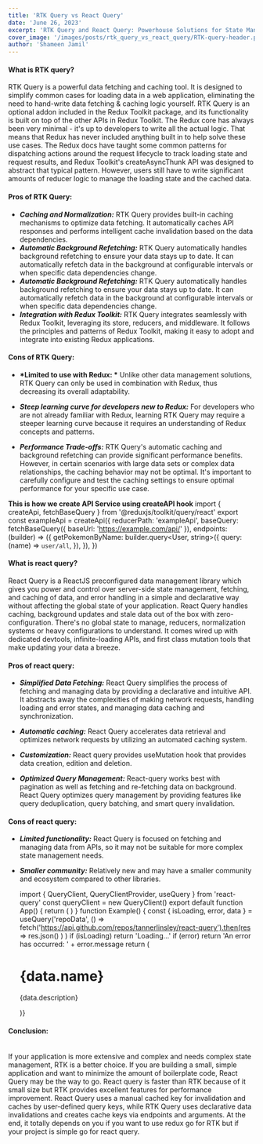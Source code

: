 ```yaml
---
title: 'RTK Query vs React Query'
date: 'June 26, 2023'
excerpt: 'RTK Query and React Query: Powerhouse Solutions for State Management in the React Ecosystem'
cover_image: '/images/posts/rtk_query_vs_react_query/RTK-query-header.png'
author: 'Shameen Jamil'
---
```


#### What is RTK query?
RTK Query is a powerful data fetching and caching tool. It is designed to simplify common cases for loading data in a web application, eliminating the need to hand-write data fetching & caching logic yourself. RTK Query is an optional addon included in the Redux Toolkit package, and its functionality is built on top of the other APIs in Redux Toolkit. The Redux core has always been very minimal - it's up to developers to write all the actual logic. That means that Redux has never included anything built in to help solve these use cases. The Redux docs have taught some common patterns for dispatching actions around the request lifecycle to track loading state and request results, and Redux Toolkit's createAsyncThunk API was designed to abstract that typical pattern. However, users still have to write significant amounts of reducer logic to manage the loading state and the cached data.


#### Pros of RTK Query:
- <b>*Caching and Normalization:*</b>  RTK Query provides built-in caching mechanisms to optimize data fetching. It automatically caches API responses and performs intelligent cache invalidation based on the data dependencies.
- <b>*Automatic Background Refetching:*</b> RTK Query automatically handles background refetching to ensure your data stays up to date. It can automatically refetch data in the background at configurable intervals or when specific data dependencies change.
- <b>*Automatic Background Refetching:*</b> RTK Query automatically handles background refetching to ensure your data stays up to date. It can automatically refetch data in the background at configurable intervals or when specific data dependencies change.
- <b>*Integration with Redux Toolkit:*</b> RTK Query integrates seamlessly with Redux Toolkit, leveraging its store, reducers, and middleware. It follows the principles and patterns of Redux Toolkit, making it easy to adopt and integrate into existing Redux applications.

#### Cons of RTK Query:
- <b>*Limited to use with Redux: *</b>  Unlike other data management solutions, RTK Query can only be used in combination with Redux, thus decreasing its overall adaptability.

- <b>*Steep learning curve for developers new to Redux:*</b>  For developers who are not already familiar with Redux, learning RTK Query may require a steeper learning curve because it requires an understanding of Redux concepts and patterns.

- <b>*Performance Trade-offs:*</b>  RTK Query's automatic caching and background refetching can provide significant performance benefits. However, in certain scenarios with large data sets or complex data relationships, the caching behavior may not be optimal. It's important to carefully configure and test the caching settings to ensure optimal performance for your specific use case.

<b>This is how we create API Service using createAPI hook</b>
    import { createApi, fetchBaseQuery } from '@reduxjs/toolkit/query/react'
    export const exampleApi = createApi({
    reducerPath: 'exampleApi',
    baseQuery: fetchBaseQuery({ baseUrl: 'https://example.com/api/' }),
    endpoints: (builder) => ({
        getPokemonByName: builder.query<User, string>({
        query: (name) => `user/all`,
        }),
    }),
    })


#### What is react query?
React Query is a ReactJS preconfigured data management library which gives you power and control over server-side state management, fetching, and caching of data, and error handling in a simple and declarative way without affecting the global state of your application. React Query handles caching, background updates and stale data out of the box with zero-configuration. There's no global state to manage, reducers, normalization systems or heavy configurations to understand. It comes wired up with dedicated devtools, infinite-loading APIs, and first class mutation tools that make updating your data a breeze. 

#### Pros of react query:

- <b>*Simplified Data Fetching:*</b> React Query simplifies the process of fetching and managing data by providing a declarative and intuitive API. It abstracts away the complexities of making network requests, handling loading and error states, and managing data caching and synchronization.

- <b>*Automatic caching:*</b> React Query accelerates data retrieval and optimizes network requests by utilizing an automated caching system.

- <b>*Customization:*</b> React query provides useMutation hook that provides data creation, edition and deletion.

- <b>*Optimized Query Management:*</b> React-query works best with pagination as well as fetching and re-fetching data on background. React Query optimizes query management by providing features like query deduplication, query batching, and smart query invalidation. 

#### Cons of react query:

- <b>*Limited functionality:*</b>  React Query is focused on fetching and managing data from APIs, so it may not be suitable for more complex state management needs.

- <b>*Smaller community:*</b>  Relatively new and may have a smaller community and ecosystem compared to other libraries.


    import { QueryClient, QueryClientProvider, useQuery } from 'react-query'
    const queryClient = new QueryClient()
    export default function App() {
    return (
        <QueryClientProvider client={queryClient}>
        <Example />
        </QueryClientProvider>
    )
    }
    function Example() {
    const { isLoading, error, data } = useQuery('repoData', () =>
        fetch('https://api.github.com/repos/tannerlinsley/react-query').then(res =>
        res.json()
        )
    )
    if (isLoading) return 'Loading...'
    if (error) return 'An error has occurred: ' + error.message
    return (
        <div>
        <h1>{data.name}</h1>
        <p>{data.description}</p>
        </div>
    )}

#### Conclusion:
<br>
<!-- #### What should be used react query or RTK query?
Answer: It depends. -->
If your application is more extensive and complex and needs complex state management, RTK is a better choice. If you are building a small, simple application and want to minimize the amount of boilerplate code, React Query may be the way to go. 
React query is faster than RTK because of it small size but RTK provides excellent features for performance improvement.
React Query uses a manual cached key for invalidation and caches by user-defined query keys, while RTK Query uses declarative data invalidations and creates cache keys via endpoints and arguments.
At the end, it totally depends on you if you want to use redux go for RTK but if your project is simple go for react query.